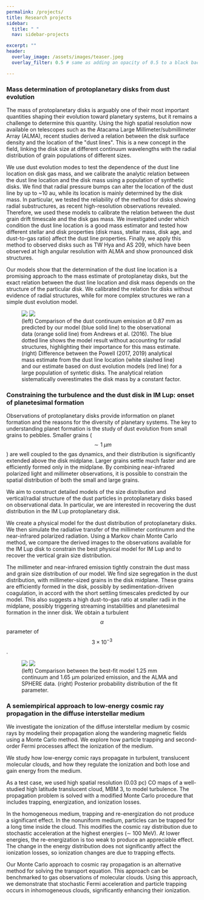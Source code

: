 ```yaml
---
permalink: /projects/
title: Research projects
sidebar:
  title: " "
  nav: sidebar-projects

excerpt: ""
header:
  overlay_image: /assets/images/teaser.jpeg
  overlay_filter: 0.5 # same as adding an opacity of 0.5 to a black background

---
```


### Mass determination of protoplanetary disks from dust evolution

The mass of protoplanetary disks is arguably one of their most important quantities shaping their evolution toward planetary systems, but it remains a challenge to determine this quantity. Using the high spatial resolution now available on telescopes such as the Atacama Large Millimeter/submillimeter Array (ALMA), recent studies derived a relation between the disk surface density and the location of the "dust lines". This is a new concept in the field, linking the disk size at different continuum wavelengths with the radial distribution of grain populations of different sizes.

We use dust evolution modes to test the dependence of the dust line location on disk gas mass, and we calibrate the analytic relation between the dust line location and the disk mass using a population of synthetic disks. We find that radial pressure bumps can alter the location of the dust line by up to ~10 au, while its location is mainly determined by the disk mass. In particular, we tested the reliability of the method for disks showing radial substructures, as recent high-resolution observations revealed. Therefore, we used these models to calibrate the relation between the dust grain drift timescale and the disk gas mass. We investigated under which condition the dust line location is a good mass estimator and tested how different stellar and disk properties (disk mass, stellar mass, disk age, and dust-to-gas ratio) affect the dust line properties. Finally, we apply this method to observed disks such as TW Hya and AS 209, which have been observed at high angular resolution with ALMA and show pronounced disk structures.

Our models show that the determination of the dust line location is a promising approach to the mass estimate of protoplanetay disks, but the exact relation between the dust line location and disk mass depends on the structure of the particular disk. We calibrated the relation for disks without evidence of radial structures, while for more complex structures we ran a simple dust evolution model.

<figure class="half">
    <a href="/assets/images/TWHya_page-0001.jpg"><img src="/assets/images/TWHya_page-0001.jpg"></a>
    <a href="/assets/images/heat_value_M_g_med_page-0001.jpg"><img src="/assets/images/heat_value_M_g_med_page-0001.jpg"></a>
    <figcaption>(left) Comparison of the dust continuum emission at 0.87 mm as predicted by our model (blue solid line) to the observational data (orange
solid line) from Andrews et al. (2016). The blue dotted line shows the model result without accounting for radial structures, highlighting their importance for this mass estimate. (right) Difference between the Powell (2017, 2019) analytical mass estimate from the dust line location (white slashed line) and our estimate based on dust evolution models (red line) for a large population of syntetic disks. The analytical relation sistematically overestimates the disk mass by a constant factor.</figcaption>
</figure>

### Constraining the turbulence and the dust disk in IM Lup: onset of planetesimal formation

Observations of protoplanetary disks provide information on planet formation and the reasons for the diversity of planetary systems. The key to understanding planet formation is the study of dust evolution from small grains to pebbles. Smaller grains ($$ \sim 1 \;\mu m $$) are well coupled to the gas dynamics, and their distribution is significantly extended above the disk midplane. Larger grains settle much faster and are efficiently formed only in the midplane. By combining near-infrared polarized light and millimeter observations, it is possible to constrain the spatial distribution of both the small and large grains.

We aim to construct detailed models of the size distribution and vertical/radial structure of the dust particles in protoplanetary disks based on observational data. In particular, we are interested in recovering the dust distribution in the IM Lup protoplanetary disk.

We create a physical model for the dust distribution of protoplanetary disks. We then simulate the radiative transfer of the millimeter continumm and the near-infrared polarized radiation. Using a Markov chain Monte Carlo method, we compare the derived images to the observations available for the IM Lup disk to constrain the best physical model for IM Lup and to recover the vertical grain size distribution.

The millimeter and near-infrared emission tightly constrain the dust mass and grain size distribution of our model. We find size segregation in the dust distribution, with millimeter-sized grains in the disk midplane. These grains are efficiently formed in the disk, possibly by sedimentation-driven coagulation, in accord with the short settling timescales predicted by our model. This also suggests a high dust-to-gas ratio at smaller radii in the midplane, possibly triggering streaming instabilities and planetesimal formation in the inner disk. We obtain a turbulent $$ \alpha $$ parameter of $$ 3 \times 10^{-3} $$.

<figure class="half">
    <a href="/assets/images/IMLup_images_comparison.png"><img src="/assets/images/IMLup_images_comparison.png"></a>
    <a href="/assets/images/IMLup_corner.png"><img src="/assets/images/IMLup_corner.png"></a>
    <figcaption>(left) Comparison between the best-fit model 1.25 mm continuum and 1.65 μm polarized emission, and the ALMA and SPHERE data. (right) Posterior probability distribution of the fit parameter. </figcaption>
</figure>

### A semiempirical approach to low-energy cosmic ray propagation in the diffuse interstellar medium

We investigate the ionization of the diffuse interstellar medium by cosmic rays by modeling their propagation along the
wandering magnetic fields using a Monte Carlo method. We explore how particle trapping and second-order Fermi processes affect
the ionization of the medium.

We study how low-energy comic rays propagate in turbulent, translucent molecular clouds, and how they regulate the ionization
and both lose and gain energy from the medium.

As a test case, we used high spatial resolution (0.03 pc) CO maps of a well-studied high latitude translucent cloud, MBM 3,
to model turbulence. The propagation problem is solved with a modified Monte Carlo procedure that includes trapping, energization,
and ionization losses.

In the homogeneous medium, trapping and re-energization do not produce a significant effect. In the nonuniform medium,
particles can be trapped for a long time inside the cloud. This modifies the cosmic ray distribution due to stochastic acceleration at
the highest energies (∼ 100 MeV). At lower energies, the re-energization is too weak to produce an appreciable effect. The change in
the energy distribution does not significantly affect the ionization losses, so ionization changes are due to trapping effects.

Our Monte Carlo approach to cosmic ray propagation is an alternative method for solving the transport equation. This
approach can be benchmarked to gas observations of molecular clouds. Using this approach, we demonstrate that stochastic Fermi
acceleration and particle trapping occurs in inhomogeneous clouds, significantly enhancing their ionization.
